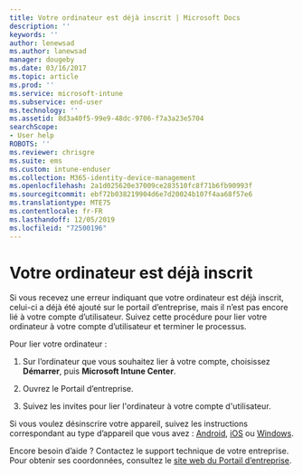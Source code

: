```yaml
---
title: Votre ordinateur est déjà inscrit | Microsoft Docs
description: ''
keywords: ''
author: lenewsad
ms.author: lanewsad
manager: dougeby
ms.date: 03/16/2017
ms.topic: article
ms.prod: ''
ms.service: microsoft-intune
ms.subservice: end-user
ms.technology: ''
ms.assetid: 8d3a40f5-99e9-48dc-9706-f7a3a23e5704
searchScope:
- User help
ROBOTS: ''
ms.reviewer: chrisgre
ms.suite: ems
ms.custom: intune-enduser
ms.collection: M365-identity-device-management
ms.openlocfilehash: 2a1d025620e37009ce283510fc8f71b6fb90993f
ms.sourcegitcommit: ebf72b038219904d6e7d20024b107f4aa68f57e6
ms.translationtype: MTE75
ms.contentlocale: fr-FR
ms.lasthandoff: 12/05/2019
ms.locfileid: "72500196"
---
```

# <a name="your-computer-is-already-enrolled"></a>Votre ordinateur est déjà inscrit

Si vous recevez une erreur indiquant que votre ordinateur est déjà inscrit, celui-ci a déjà été ajouté sur le portail d’entreprise, mais il n’est pas encore lié à votre compte d’utilisateur. Suivez cette procédure pour lier votre ordinateur à votre compte d’utilisateur et terminer le processus.  

Pour lier votre ordinateur :

1. Sur l’ordinateur que vous souhaitez lier à votre compte, choisissez **Démarrer**, puis **Microsoft Intune Center**.

2. Ouvrez le Portail d’entreprise.

3. Suivez les invites pour lier l'ordinateur à votre compte d'utilisateur.

Si vous voulez désinscrire votre appareil, suivez les instructions correspondant au type d’appareil que vous avez : [Android](unenroll-your-device-from-intune-android.md), [iOS](unenroll-your-device-from-intune-ios.md) ou [Windows](unenroll-your-device-from-intune-windows.md).

Encore besoin d’aide ? Contactez le support technique de votre entreprise. Pour obtenir ses coordonnées, consultez le [site web du Portail d’entreprise](https://go.microsoft.com/fwlink/?linkid=2010980).
